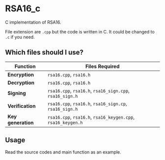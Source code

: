 # RSA16_c

C implementation of RSA16.

File extension are `.cpp` but the code is written in C. It could be changed to `.c` if you need.

## Which files should I use?

| Function       | Files Required                                      |
|----------------|-----------------------------------------------------|
| **Encryption** | `rsa16.cpp`, `rsa16.h`                                |
| **Decryption** | `rsa16.cpp`, `rsa16.h`                                |
| **Signing**    | `rsa16.cpp`, `rsa16.h`, `rsa16_sign.cpp`, `rsa16_sign.h`|
| **Verification**| `rsa16.cpp`, `rsa16.h`, `rsa16_sign.cp`, `rsa16_sign.h`|
| **Key generation**| `rsa16.cpp`, `rsa16.h`, `rsa16_keygen.cpp`, `rsa16_keygen.h`|

## Usage

Read the source codes and main function as an example.
